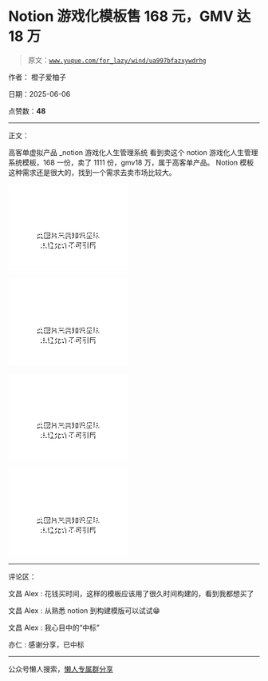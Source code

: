 # Notion 游戏化模板售 168 元，GMV 达 18 万

> 原文：[`www.yuque.com/for_lazy/wind/ua997bfazxywdrhg`](https://www.yuque.com/for_lazy/wind/ua997bfazxywdrhg)

作者： 橙子爱柚子

日期：2025-06-06

点赞数：**48**

* * *

正文：

高客单虚拟产品 _notion 游戏化人生管理系统 看到卖这个 notion 游戏化人生管理系统模板，168 一份，卖了 1111 份，gmv18 万，属于高客单产品。
Notion 模板这种需求还是很大的，找到一个需求去卖市场比较大。

![](img/5a99bb7217b9c7fea5a80e0ef6c0d102.png "None")

![](img/f3384aadfcf4eff40777077caa1e4e06.png "None")

![](img/958a70201ddfaf2d14039c0b748cb40e.png "None")

![](img/099c36d4aee3a6968f3ad08bbc50c3ac.png "None")

* * *

评论区：

文昌 Alex : 花钱买时间，这样的模板应该用了很久时间构建的，看到我都想买了

文昌 Alex : 从熟悉 notion 到构建模版可以试试😁

文昌 Alex : 我心目中的“中标”

亦仁 : 感谢分享，已中标

* * *

公众号懒人搜索，[懒人专属群分享](https://lazybook.fun/#/blog/group)